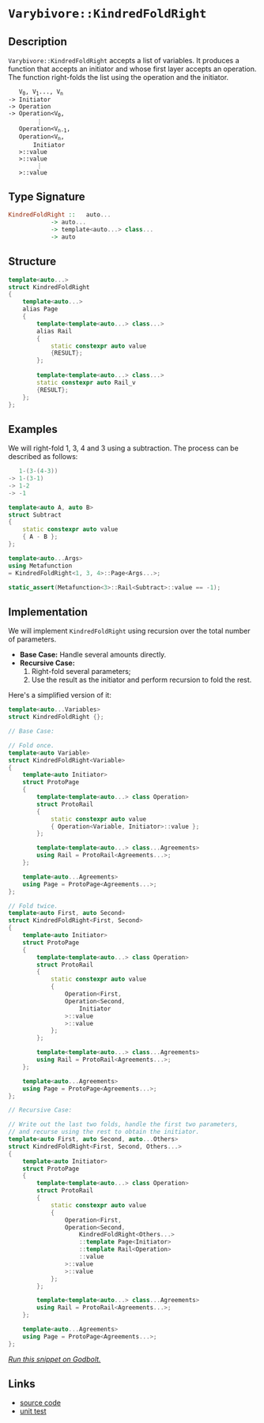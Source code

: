 <!-- Copyright 2024 Feng Mofan
SPDX-License-Identifier: Apache-2.0 -->

# `Varybivore::KindredFoldRight`

## Description

`Varybivore::KindredFoldRight` accepts a list of variables.
It produces a function that accepts an initiator and whose first layer accepts an operation.
The function right-folds the list using the operation and the initiator.

<pre><code>   V<sub>0</sub>, V<sub>1</sub>..., V<sub>n</sub>
-> Initiator
-> Operation
-> Operation&lt;V<sub>0</sub>,
        &vellip;
   Operation&lt;V<sub>n-1</sub>,
   Operation&lt;V<sub>n</sub>,
       Initiator
   &gt;::value
   &gt;::value
        &vellip;
   &gt;::value</code></pre>

## Type Signature

```Haskell
KindredFoldRight ::   auto...
            -> auto...
            -> template<auto...> class...
            -> auto
```

## Structure

```C++
template<auto...>
struct KindredFoldRight
{
    template<auto...>
    alias Page
    {
        template<template<auto...> class...>
        alias Rail
        {
            static constexpr auto value
            {RESULT};
        };
        
        template<template<auto...> class...>
        static constexpr auto Rail_v
        {RESULT};
    };
};
```

## Examples

We will right-fold 1, 3, 4 and 3 using a subtraction.
The process can be described as follows:

```C++
   1-(3-(4-3))
-> 1-(3-1)
-> 1-2
-> -1
```

```C++
template<auto A, auto B>
struct Subtract
{
    static constexpr auto value
    { A - B };
};

template<auto...Args>
using Metafunction 
= KindredFoldRight<1, 3, 4>::Page<Args...>;

static_assert(Metafunction<3>::Rail<Subtract>::value == -1);
```

## Implementation

We will implement `KindredFoldRight` using recursion over the total number of parameters.

- **Base Case:** Handle several amounts directly.
- **Recursive Case:**
  1. Right-fold several parameters;
  2. Use the result as the initiator and perform recursion to fold the rest.

Here's a simplified version of it:

```C++
template<auto...Variables>
struct KindredFoldRight {};

// Base Case:

// Fold once.
template<auto Variable>
struct KindredFoldRight<Variable>
{
    template<auto Initiator>
    struct ProtoPage
    {
        template<template<auto...> class Operation>
        struct ProtoRail
        {
            static constexpr auto value
            { Operation<Variable, Initiator>::value };
        };

        template<template<auto...> class...Agreements>
        using Rail = ProtoRail<Agreements...>;
    };

    template<auto...Agreements>
    using Page = ProtoPage<Agreements...>;
};

// Fold twice.
template<auto First, auto Second>
struct KindredFoldRight<First, Second>
{
    template<auto Initiator>
    struct ProtoPage
    {
        template<template<auto...> class Operation>
        struct ProtoRail
        {
            static constexpr auto value 
            { 
                Operation<First,
                Operation<Second,
                    Initiator
                >::value
                >::value
            };
        };

        template<template<auto...> class...Agreements>
        using Rail = ProtoRail<Agreements...>;
    };

    template<auto...Agreements>
    using Page = ProtoPage<Agreements...>;
};

// Recursive Case:

// Write out the last two folds, handle the first two parameters,
// and recurse using the rest to obtain the initiator.
template<auto First, auto Second, auto...Others>
struct KindredFoldRight<First, Second, Others...>
{
    template<auto Initiator>
    struct ProtoPage
    {
        template<template<auto...> class Operation>
        struct ProtoRail
        {
            static constexpr auto value
            {
                Operation<First,
                Operation<Second,
                    KindredFoldRight<Others...>
                    ::template Page<Initiator>
                    ::template Rail<Operation>
                    ::value
                >::value
                >::value
            };
        };

        template<template<auto...> class...Agreements>
        using Rail = ProtoRail<Agreements...>;
    };

    template<auto...Agreements>
    using Page = ProtoPage<Agreements...>;
};
```

[*Run this snippet on Godbolt.*](https://godbolt.org/#z:OYLghAFBqd5QCxAYwPYBMCmBRdBLAF1QCcAaPECAMzwBtMA7AQwFtMQByARg9KtQYEAysib0QXACx8BBAKoBnTAAUAHpwAMvAFYTStJg1DIApACYAQuYukl9ZATwDKjdAGFUtAK4sGIAGxcpK4AMngMmAByPgBGmMQSGgDspAAOqAqETgwe3r4BQemZjgJhEdEscQlcybaY9iUMQgRMxAS5Pn6BdQ3Zza0EZVGx8YkpCi1tHfndEwNDFVVjAJS2qF7EyOwcBJgsqQa7JgDMbkxeRAB01wBqrXhMMfQKJ9gmGgCCE8ReDgDUAGlwuhiJh0AAxTzoABKeGACAIfxMSSsSQAIicrJ93h8APS4v4WJhKP5nJQgHE4/F/SG0dB/ARbS443b7Q6YE5nC6oP53YgPJ4c45vT7fX6IoEMEFg2kwuEIzl8gX0V6UlE4v6av6sg5MI6nc5EP4ASQYWT1JFVny1fzF/2UxFQRGUTGAHOtWuRWI%2BNptOvZnP9eqFXKu11ef2QBgUCj%2BAHlUvE9dkrT7fZq7YiHU7UNCmHQNemkeqPUWtXNHMhIwIJphVKliH9DTyAG5iLzutNlzVe%2BOJ4jJgSK%2B6PeikE1mxwW4ivEAgNveTDFjHHb1l5Er72F9NB/VuXch5vXZnCyPRhTHj7AUF7RgEF7C7e%2BryZIx/PN0JHHNF/bNED%2B0JyV43mwggXuGj6rk%2BG6YpSpbansup7ke1zAZgt5gamNovuEwC/q6S4nD%2Bf6oC6bpAde6Ggfex6qlB2LorB2KfNSsragA7ngTIsohAYGtyNJ4MQEzjs2fxCJgaBSqmmaAsCoIQlCsLwgQnLgkJIniZJAjoKmXpPgenJiaa5pEDOj7wbJJFkZ2Nr6fBfq8cGgZOch3K0aeUbErGCZJo0WFFlZjr/vmgEOZ6JZdt2FZcdWDC1vWjZiQuHZIuF6a9k%2B3Zar5A7%2Bac6nCQQpBZdlfZ%2BSmpwSVJ6AlelZWaiZU5maV2WzvO7a2Q1nrCnOKVdW1jH0VFdlDVu9WGack2hqgHnYGe3mXpRGH3gF6Y4W%2BAFfsRwW5qFFEgXe4Enm8w2jZucFRdNKGXGhK0PiKUUbXhNnbb%2Bu02QdVFHXNTEfDBw1UgS0KSRsmQtkuZLsJd1IAOr8rsDIXNqCBLtGiIEOxPL8HSCjjgghjoPQKNLjQRUcTyqStKwmC7MJdV4gShN/KCyBg0uz0kyzmATNqPKoDELThFz4SmSQzKfNdAmFZpYnVTponudccYEKjwkyQQPz/JK0qKXSykKgVGnFVpNXjiravHXpkWOWyzn8UaTUPC1FlRUFOaffB9kjVq01S2GJ0LTG5V5ZVj1lu7IUFvV3sNTFVZSQlDZNgJ/Wtb6sfdZquWDgwanGwzWfZ/2uecvLUqF0XNo6wpsoG6ppwW/EVuu1XNpzge%2BHkacTvTmtbcd65S4AZyOf5eHbean1nXp%2BuvUdYus9Fu1af1edf3rmNl1ln7Q9GUrgdeTGS2HZhrdFpzW1Ee9OYj6cd3US3p1rhFF3MVde8O7NqHLY//ec69a%2B1kCJfXur9QGW9364gAFSwLgfAhBuIqTwL%2BAAFR5veP48CkEsQQXg7Bl1zDHHCFGLwWAvxuCklsVIq1XY8Ttm5I0HxFZGisK7WSQgvCCwHA4NUL8MwtErHFJOSVU4zy9iiP4PoAC0hJlx/QBuND4/tv63WIMAB6OJOYAFlaZMCoF4BgDhshpX%2Bt%2BOSUpa5KXlA3NwQQ/jHHHJIdqn177qKfgo0UgiuIAH1vLxAIBAXRLQDFGPym4Y47U75uE4dwpgvD579W2tfaRXBliYg4KsWgnAACsvA/AcC0KQVAnA3DWGsLadYmxCJmGODwUgBBNCZNWAAaxADkyQlwNCSC4EkY4GgckaDMP4fwZgAAcYz9CcEkLwFgiQNCkAKUUkpHBeAKBAAsxphTMmkDgLAGAiAQDrAIKkC45BKBoH2HQeIkQaacFUGM/w0j/CSD%2BMAZAVYpCXDMLwMEhASB4HQHofgggRBiHYFIGQghFAqHUNs0guggjsQHKkTgPAsm5PyU04pnA4wXFOYiVAVA/gPKeS8t5Hy/hfLMH8CAHgrn0EbEQtJvAtlaFWBAJAlzUjXLIBQCA3LeUgGAFIMwfA6B03WRAGI2KYjhFaAATzRbwOVzBiAKrjDEbQkktn1MudROMDBaBKvhVgGIXhgBnFoLQdZ3BeBYBYIYYA4hTVCR1XgCGtqil1lBrsZV5BBD1GxbQPAMQBzqo8FgbFms8BzLtaQCGxAYgZEwGiPYTqQ1GCaasKgBgNE3DwJgdivkCn1JBcIUQ4hIXlphWobFiL9BOpQOUyw%2BhQ3rMgKsVANDsi2ukRMXS35TCWGsGYZZib%2BRYA7RAVYdh3XOAgK4aYfggihHCMMSooxCgZCyAIZdegii7oYAsEY1QejzqaJMdonhOh6DncYgQ/Q2gns3WeuYUwb35CCO%2BwY67FhbtnVUrYEgMUcDyYs7FKySWPOea895nzOk0ogLgf5TLaksoadm1YqMmBYASDO0gbTJDHEuAATmOEkSQ3SzCSH8BoAZ/hSNTI4DM0gcy6mXECP4MZpGxlcH8B0rgOTyP%2BAg/ClZayNmYe2Ryg5nKjn4rOfywVjLblsE4K0FgLYkjSKYAtN8XBSOXC4F035%2BAzKAuBbIMFVbpA1qUHW%2BFugxXIqYKiu1oHwNLN4CsvFJzkZEqbMQLTOm9NeQM0ZkzGhaX0p5YypEtSzDLFZdm3ZXLUAMviOcgVGW4ujE09p6R4WRWkZqOK2gkrKAyvhaqxV/ravqs1dqhw/r9V3kNca7FZqLVWptf6h1GbthFPwKzRwnrsU%2BrZn6%2BN4RdjZPhSGsNirI1DdZfyON9TE3JqUGmx1RhM2gBk3wPNCgC1FpLf68tNmIV2dkLWuFRTnONqzcOqwrbFvTq7T2msnB%2B0EEHWiV7o7x3xEnTzeAs76gXpcFKfdq6pQvqWNu4o2Q4dpB3Y0RHW7z0PsvQMNH97GhPt/eUU9d6r0E6vVj6ogGNjAbScxrzkHOBBZC7p/TeFDPGa6bSlDZkEt1OS9J9l2HMC4dGAR%2BbrH2NGe6UkYTSQ%2BmSBoy8oI3mcWrNsFJtlOy9mHOOQS7LKmbl3I4Jp8lLAFAtirC2Ln7IJhmdQ5ZoIV3K03ahfIBzD2dAgEca59z6LGdYvE7ixThLiXm9eZb63fxbdGft4iOluXeUC%2BOELnXHL0uZb5Rc5PjL5zIFSKkHxcefEJ78cFl55XKvStlfK9V9X68aq1Tq1rGWDVGpNcNzA5rLViD6/Ggb%2B3VukBG%2B68b8LJsXG2PU2bQaFuhvDQqlb0b1v%2Bq2ym3bGbcKpdza6U7hbi2JlLbwV34KJC3ehV7%2BtvvnvGBbTYD7EPinffipwXEA7m0jssGOnzE7AXg6do46NAw7uCforrBAI5/pk7I5Hpo6HqY7QGvp3pQ647E4E6oFE5U5IFI62AU7gHk7zA4EAZrB04QqebB7LIs6R5/DR42527Bi8zIbmYkAC4YYZ6i7i74agbS4gBmBGbHDHA5KDI9L0aCFJDcZiZUGa7rKbJYaEYgCSA5JkY5JjLDKkaSCkZ9IUZcCOLzbHCUE%2BacApYyagY/JSFGGa4cEJrNzZCKFAA%3D)

## Links

- [source code](../../../../conceptrodon/varybivore/kindred_fold_right.hpp)
- [unit test](../../../../tests/unit/metafunctions/varybivore/kindred_fold_right.test.hpp)
